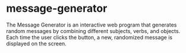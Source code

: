 # message-generator
The Message Generator is an interactive web program that generates random messages by combining different subjects, verbs, and objects. Each time the user clicks the button, a new, randomized message is displayed on the screen.

